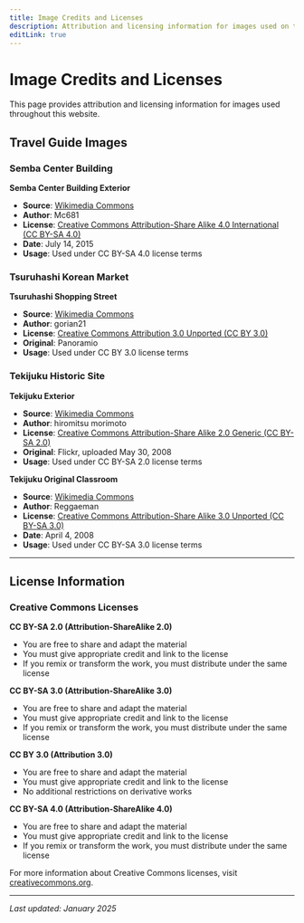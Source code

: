 ```yaml
---
title: Image Credits and Licenses
description: Attribution and licensing information for images used on this site
editLink: true
---
```


# Image Credits and Licenses

This page provides attribution and licensing information for images used throughout this website.

## Travel Guide Images

### Semba Center Building

**Semba Center Building Exterior**
- **Source**: [Wikimedia Commons](https://commons.wikimedia.org/wiki/File:Semba_Center_Building_No.9_in_201507.JPG)
- **Author**: Mc681
- **License**: [Creative Commons Attribution-Share Alike 4.0 International (CC BY-SA 4.0)](https://creativecommons.org/licenses/by-sa/4.0/)
- **Date**: July 14, 2015
- **Usage**: Used under CC BY-SA 4.0 license terms

### Tsuruhashi Korean Market

**Tsuruhashi Shopping Street**
- **Source**: [Wikimedia Commons](https://commons.wikimedia.org/wiki/File:%E9%B6%B4%E6%A9%8B%E5%95%86%E5%BA%97%E8%A1%97_-_panoramio.jpg)
- **Author**: gorian21
- **License**: [Creative Commons Attribution 3.0 Unported (CC BY 3.0)](https://creativecommons.org/licenses/by/3.0/)
- **Original**: Panoramio
- **Usage**: Used under CC BY 3.0 license terms

### Tekijuku Historic Site

**Tekijuku Exterior**
- **Source**: [Wikimedia Commons](https://commons.wikimedia.org/wiki/File:Tekijuku_%28old_Koan_Ogata_house%29_3.jpg)
- **Author**: hiromitsu morimoto
- **License**: [Creative Commons Attribution-Share Alike 2.0 Generic (CC BY-SA 2.0)](https://creativecommons.org/licenses/by-sa/2.0/)
- **Original**: Flickr, uploaded May 30, 2008
- **Usage**: Used under CC BY-SA 2.0 license terms

**Tekijuku Original Classroom**
- **Source**: [Wikimedia Commons](https://commons.wikimedia.org/wiki/File:Tekijuku_01.JPG)
- **Author**: Reggaeman
- **License**: [Creative Commons Attribution-Share Alike 3.0 Unported (CC BY-SA 3.0)](https://creativecommons.org/licenses/by-sa/3.0/)
- **Date**: April 4, 2008
- **Usage**: Used under CC BY-SA 3.0 license terms

---

## License Information

### Creative Commons Licenses

**CC BY-SA 2.0 (Attribution-ShareAlike 2.0)**
- You are free to share and adapt the material
- You must give appropriate credit and link to the license
- If you remix or transform the work, you must distribute under the same license

**CC BY-SA 3.0 (Attribution-ShareAlike 3.0)**
- You are free to share and adapt the material
- You must give appropriate credit and link to the license
- If you remix or transform the work, you must distribute under the same license

**CC BY 3.0 (Attribution 3.0)**
- You are free to share and adapt the material
- You must give appropriate credit and link to the license
- No additional restrictions on derivative works

**CC BY-SA 4.0 (Attribution-ShareAlike 4.0)**
- You are free to share and adapt the material
- You must give appropriate credit and link to the license
- If you remix or transform the work, you must distribute under the same license

For more information about Creative Commons licenses, visit [creativecommons.org](https://creativecommons.org/).

---

*Last updated: January 2025*